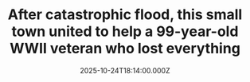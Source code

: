 ---
title: "After catastrophic flood, this small town united to help a 99-year-old WWII veteran who lost everything"
date: 2025-10-24T18:14:00.000Z
category: Human Kindness
externalLink: "https://www.goodgoodgood.co/articles/homeless-veteran-flood-stoneham-massachusetts"
image: ""
excerpt: "When a catastrophic flood destroyed the home of World War II veteran Leo Valente and his daughter, Cheryl, their community quickly came together to keep them off the streets.…"
---